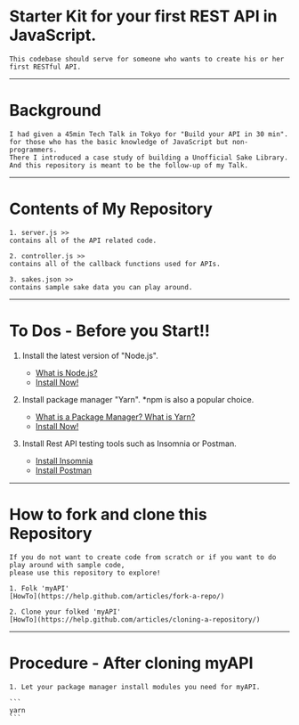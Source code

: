 # Starter Kit for your first REST API in JavaScript.

    This codebase should serve for someone who wants to create his or her first RESTful API.

---

# Background

    I had given a 45min Tech Talk in Tokyo for "Build your API in 30 min".
    for those who has the basic knowledge of JavaScript but non-programmers.
    There I introduced a case study of building a Unofficial Sake Library.
    And this repository is meant to be the follow-up of my Talk.

---

# Contents of My Repository

    1. server.js >>
    contains all of the API related code.

    2. controller.js >>
    contains all of the callback functions used for APIs.

    3. sakes.json >>
    contains sample sake data you can play around.

---

# To Dos - Before you Start!!

1. Install the latest version of "Node.js".

   - [What is Node.js?](https://nodejs.org/en/about/)
   - [Install Now!](https://nodejs.org/en/)

2. Install package manager "Yarn".
   \*npm is also a popular choice.

   - [What is a Package Manager? What is Yarn?](https://www.youtube.com/watch?v=7n467QmiANM)
   - [Install Now!](https://yarnpkg.com/lang/en/docs/install)

3. Install Rest API testing tools such as Insomnia or Postman.

   - [Install Insomnia](https://insomnia.rest/)
   - [Install Postman](https://www.getpostman.com/)

---

# How to fork and clone this Repository

    If you do not want to create code from scratch or if you want to do play around with sample code,
    please use this repository to explore!

    1. Folk 'myAPI'
    [HowTo](https://help.github.com/articles/fork-a-repo/)

    2. Clone your folked 'myAPI'
    [HowTo](https://help.github.com/articles/cloning-a-repository/)

---

# Procedure - After cloning myAPI

    1. Let your package manager install modules you need for myAPI.

    ```
    yarn
    ```
